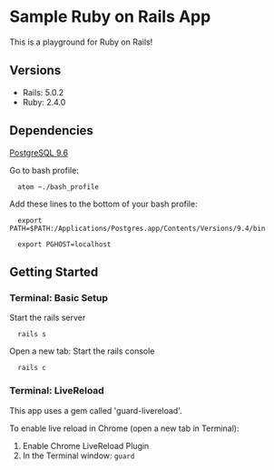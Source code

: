 # Sample Ruby on Rails App
This is a playground for Ruby on Rails!

## Versions
  * Rails: 5.0.2
  * Ruby: 2.4.0

## Dependencies
  [PostgreSQL 9.6](http://postgresapp.com/)

  Go to bash profile:

  ```
    atom ~./bash_profile
  ```

  Add these lines to the bottom of your bash profile:

  ```
    export PATH=$PATH:/Applications/Postgres.app/Contents/Versions/9.4/bin

    export PGHOST=localhost
  ```




## Getting Started

### Terminal: Basic Setup
  Start the rails server
  ```
    rails s
  ```
  Open a new tab: Start the rails console
  ```
    rails c
  ```
### Terminal: LiveReload
  This app uses a gem called 'guard-livereload'.

  To enable live reload in Chrome (open a new tab in Terminal):

  1.  Enable Chrome LiveReload Plugin
  2.  In the Terminal window: `guard`
